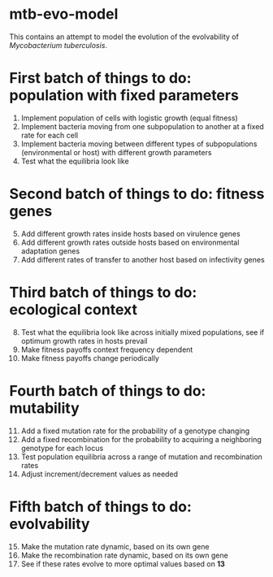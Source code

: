 # mtb-evo-model
This contains an attempt to model the evolution of the evolvability of *Mycobacterium tuberculosis*.

# First batch of things to do: population with fixed parameters
1. Implement population of cells with logistic growth (equal fitness)
2. Implement bacteria moving from one subpopulation to another at a fixed rate for each cell
3. Implement bacteria moving between different types of subpopulations (environmental or host) with different growth parameters
4. Test what the equilibria look like

# Second batch of things to do: fitness genes
5. Add different growth rates inside hosts based on virulence genes
6. Add different growth rates outside hosts based on environmental adaptation genes
7. Add different rates of transfer to another host based on infectivity genes

# Third batch of things to do: ecological context
8. Test what the equilibria look like across initially mixed populations, see if optimum growth rates in hosts prevail
9. Make fitness payoffs context frequency dependent
10. Make fitness payoffs change periodically
   
# Fourth batch of things to do: mutability
11. Add a fixed mutation rate for the probability of a genotype changing
12. Add a fixed recombination for the probability to acquiring a neighboring genotype for each locus
13. Test population equilibria across a range of mutation and recombination rates
14. Adjust increment/decrement values as needed

# Fifth batch of things to do: evolvability
15. Make the mutation rate dynamic, based on its own gene
16. Make the recombination rate dynamic, based on its own gene
17. See if these rates evolve to more optimal values based on **13**
